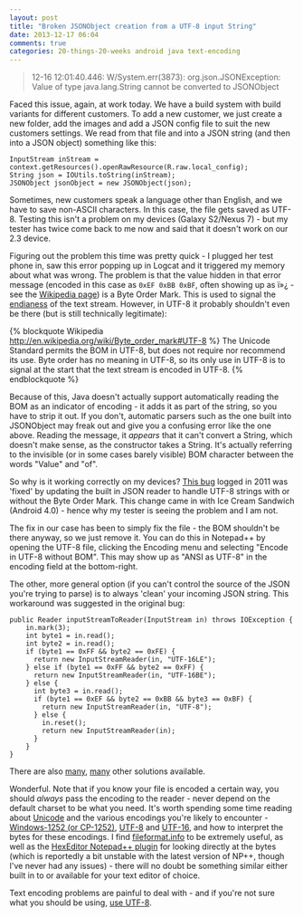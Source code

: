 ```yaml
---
layout: post
title: "Broken JSONObject creation from a UTF-8 input String"
date: 2013-12-17 06:04
comments: true
categories: 20-things-20-weeks android java text-encoding
---
```


> 12-16 12:01:40.446: W/System.err(3873): org.json.JSONException: Value ﻿  of type java.lang.String cannot be converted to JSONObject

Faced this issue, again, at work today. We have a build system with build variants for different customers. To add a new customer, we just create a new folder, add the images and add a JSON config file to suit the new customers settings. We read from that file and into a JSON string (and then into a JSON object) something like this:

```
InputStream inStream = context.getResources().openRawResource(R.raw.local_config);
String json = IOUtils.toString(inStream);
JSONObject jsonObject = new JSONObject(json);
```

Sometimes, new customers speak a language other than English, and we have to save non-ASCII characters. In this case, the file gets saved as UTF-8. Testing this isn't a problem on my devices (Galaxy S2/Nexus 7) - but my tester has twice come back to me now and said that it doesn't work on our 2.3 device.

<!-- more -->

Figuring out the problem this time was pretty quick - I plugged her test phone in, saw this error popping up in Logcat and it triggered my memory about what was wrong. The problem is that the value hidden in that error message (encoded in this case as `0xEF 0xBB 0xBF`, often showing up as ï»¿ - see the [Wikipedia page](http://en.wikipedia.org/wiki/Byte_order_mark#Representations_of_byte_order_marks_by_encoding)) is a Byte Order Mark. This is used to signal the [endianess](http://en.wikipedia.org/wiki/Endianness) of the text stream. However, in UTF-8 it probably shouldn't even be there (but is still technically legitimate):

{% blockquote Wikipedia http://en.wikipedia.org/wiki/Byte_order_mark#UTF-8 %}
The Unicode Standard permits the BOM in UTF-8, but does not require nor recommend its use. Byte order has no meaning in UTF-8, so its only use in UTF-8 is to signal at the start that the text stream is encoded in UTF-8.
{% endblockquote %}

Because of this, Java doesn't actually support automatically reading the BOM as an indicator of encoding - it adds it as part of the string, so you have to strip it out.  If you don't, automatic parsers such as the one built into JSONObject may freak out and give you a confusing error like the one above. Reading the message, it _appears_ that it can't convert a String, which doesn't make sense, as the constructor takes a String. It's actually referring to the invisible (or in some cases barely visible) BOM character between the words "Value" and "of".

So why is it working correctly on my devices? [This bug](https://code.google.com/p/android/issues/detail?id=18508) logged in 2011 was 'fixed' by updating the built in JSON reader to handle UTF-8 strings with or without the Byte Order Mark. This change came in with Ice Cream Sandwich (Android 4.0) - hence why my tester is seeing the problem and I am not.

The fix in our case has been to simply fix the file - the BOM shouldn't be there anyway, so we just remove it. You can do this in Notepad++ by opening the UTF-8 file, clicking the Encoding menu and selecting "Encode in UTF-8 without BOM". This may show up as "ANSI as UTF-8" in the encoding field at the bottom-right.

The other, more general option (if you can't control the source of the JSON you're trying to parse) is to always 'clean' your incoming JSON string. This workaround was suggested in the original bug:

```
public Reader inputStreamToReader(InputStream in) throws IOException {
    in.mark(3);
    int byte1 = in.read();
    int byte2 = in.read();
    if (byte1 == 0xFF && byte2 == 0xFE) {
      return new InputStreamReader(in, "UTF-16LE");
    } else if (byte1 == 0xFF && byte2 == 0xFF) {
      return new InputStreamReader(in, "UTF-16BE");
    } else {
      int byte3 = in.read();
      if (byte1 == 0xEF && byte2 == 0xBB && byte3 == 0xBF) {
        return new InputStreamReader(in, "UTF-8");
      } else {
        in.reset();
        return new InputStreamReader(in);
      }
    }
}
```

There are also [many](http://stackoverflow.com/questions/1835430/byte-order-mark-screws-up-file-reading-in-java), [many](http://commons.apache.org/proper/commons-io/apidocs/org/apache/commons/io/input/BOMInputStream.html) other solutions available.

Wonderful. Note that if you know your file is encoded a certain way, you should _always_ pass the encoding to the reader - never depend on the default charset to be what you need. It's worth spending some time reading about [Unicode](http://en.wikipedia.org/wiki/Unicode) and the various encodings you're likely to encounter - [Windows-1252 (or CP-1252)](http://en.wikipedia.org/wiki/Windows-1252), [UTF-8](http://en.wikipedia.org/wiki/UTF-8) and [UTF-16](http://en.wikipedia.org/wiki/UTF-16), and how to interpret the bytes for these encodings. I find [fileformat.info](http://www.fileformat.info/info/unicode/char/FEFF/index.htm) to be extremely useful, as well as the [HexEditor Notepad++ plugin](http://sourceforge.net/projects/npp-plugins/files/Hex%20Editor/) for looking directly at the bytes (which is reportedly a bit unstable with the latest version of NP++, though I've never had any issues) - there will no doubt be something similar either built in to or available for your text editor of choice.

Text encoding problems are painful to deal with - and if you're not sure what you should be using, [use UTF-8](http://www.utf8everywhere.org/).